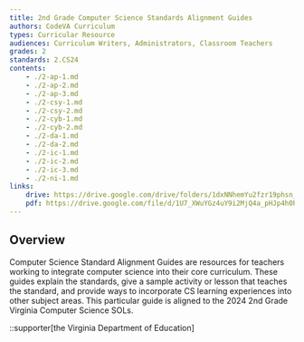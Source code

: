 ```yaml
---
title: 2nd Grade Computer Science Standards Alignment Guides
authors: CodeVA Curriculum
types: Curricular Resource
audiences: Curriculum Writers, Administrators, Classroom Teachers
grades: 2
standards: 2.CS24
contents:
    - ./2-ap-1.md
    - ./2-ap-2.md
    - ./2-ap-3.md
    - ./2-csy-1.md
    - ./2-csy-2.md
    - ./2-cyb-1.md
    - ./2-cyb-2.md
    - ./2-da-1.md
    - ./2-da-2.md
    - ./2-ic-1.md
    - ./2-ic-2.md
    - ./2-ic-3.md
    - ./2-ni-1.md
links:
    drive: https://drive.google.com/drive/folders/1dxNNhemYu2fzr19phsn_iidffsho0bMt?usp=drive_link
    pdf: https://drive.google.com/file/d/1U7_XWuYGz4uY9i2MjQ4a_pHJp4h0Ptzn/view?usp=drive_link
---
```


## Overview

Computer Science Standard Alignment Guides are resources for teachers working to integrate computer science into their core curriculum. These guides explain the standards, give a sample activity or lesson that teaches the standard, and provide ways to incorporate CS learning experiences into other subject areas. This particular guide is aligned to the 2024 2nd Grade Virginia Computer Science SOLs.

::supporter[the Virginia Department of Education]